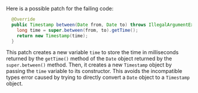 Here is a possible patch for the failing code:

```java
  @Override
  public Timestamp between(Date from, Date to) throws IllegalArgumentException {
    long time = super.between(from, to).getTime();
    return new Timestamp(time);
  }
```

This patch creates a new variable `time` to store the time in milliseconds returned by the `getTime()` method of the `Date` object returned by the `super.between()` method. Then, it creates a new `Timestamp` object by passing the `time` variable to its constructor. This avoids the incompatible types error caused by trying to directly convert a `Date` object to a `Timestamp` object.